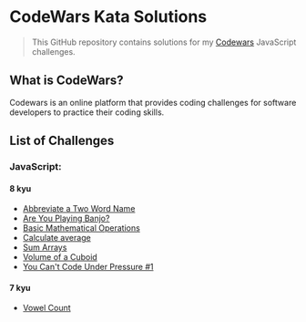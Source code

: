 # CodeWars Kata Solutions

> This GitHub repository contains solutions for my [Codewars](https://www.codewars.com/) JavaScript challenges.

## What is CodeWars?

Codewars is an online platform that provides coding challenges for software developers to practice their coding skills. 

## List of Challenges

### JavaScript:

#### 8 kyu
* [Abbreviate a Two Word Name](src/8kyu/AbbreviateATwoWordName.js)
* [Are You Playing Banjo?](src/8kyu/AreYouPlayingBanjo.js)
* [Basic Mathematical Operations](src/8kyu/BasicMathematicalOperations.js)
* [Calculate average](src/8kyu/CalculateAverage.js)
* [Sum Arrays](src/8kyu/SumArrays.js)
* [Volume of a Cuboid](src/8kyu/VolumeOfACuboid.js)
* [You Can't Code Under Pressure #1](src/8kyu/YouCantCodeUnderPressure.js)

#### 7 kyu
* [Vowel Count](src/7kyu/VowelCount.js)

